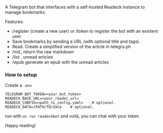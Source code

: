 A Telegram bot that interfaces with a self-hosted Readeck instance to manage bookmarks.

Features:

- /register (create a new user) or /token to register the bot with an existent user
- Save bookmarks by sending a URL (with optional title and tags).
- Read. Create a simplified version of the article in telegra.ph
- /md_<id> return the raw markdown
- /list  . unread articles 
- /epub generate an epub with the unread articles


### How to setup
Create a `.env`

```
TELEGRAM_BOT_TOKEN=<your_bot_token>
READECK_BASE_URL=<your_readec_url>
READECK_CONFIG=<path_to_config.yaml>    # optional.
READECK_DATA=/PATH/TO/data    # optional.
```

run with `uv run readeckbot` and voilá, you can chat with your token

Happy reading! 
